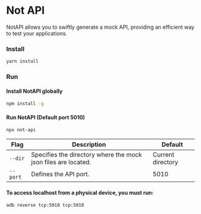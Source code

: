 # Not API

NotAPI allows you to swiftly generate a mock API, providing an efficient way to test your applications.

### Install

```bash 
yarn install
```

### Run

#### Install NotAPI globally

```bash 
npm install -g
```

#### Run NotAPI (Default port 5010)

```bash 
npx not-api
```

| Flag | Description | Default |
| --- | --- | --- |
| `--dir` | Specifies the directory where the mock json files are located. | Current directory |
| `--port` | Defines the API port. | 5010 |

#### To access localhost from a physical device, you must run:

```bash 
adb reverse tcp:5010 tcp:5010
```